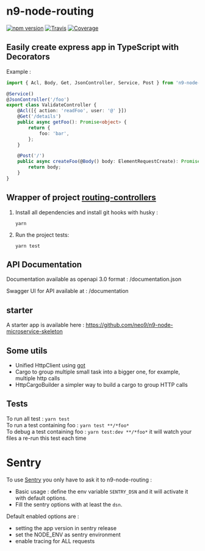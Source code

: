 # n9-node-routing

[![npm version](https://img.shields.io/npm/v/n9-node-routing.svg)](https://www.npmjs.com/package/n9-node-routing)
[![Travis](https://img.shields.io/travis/neo9/n9-node-routing/master.svg)](https://travis-ci.org/neo9/n9-node-routing)
[![Coverage](https://img.shields.io/codecov/c/github/neo9/n9-node-routing/master.svg)](https://codecov.io/gh/neo9/n9-node-routing)

## Easily create express app in TypeScript with Decorators

Example :

```typescript
import { Acl, Body, Get, JsonController, Service, Post } from 'n9-node-routing';

@Service()
@JsonController('/foo')
export class ValidateController {
	@Acl([{ action: 'readFoo', user: '@' }])
	@Get('/details')
	public async getFoo(): Promise<object> {
		return {
			foo: 'bar',
		};
	}

	@Post('/')
	public async createFoo(@Body() body: ElementRequestCreate): Promise<any> {
		return body;
	}
}
```

## Wrapper of project [routing-controllers](https://github.com/typestack/routing-controllers)

1. Install all dependencies and install git hooks with husky :

   `yarn`

2. Run the project tests:

   `yarn test`

## API Documentation

Documentation available as openapi 3.0 format : /documentation.json

Swagger UI for API available at : /documentation

## starter

A starter app is available here : https://github.com/neo9/n9-node-microservice-skeleton

## Some utils

- Unified HttpClient using [got](https://github.com/sindresorhus/got#readme)
- Cargo to group multiple small task into a bigger one, for example, multiple http calls
- HttpCargoBuilder a simpler way to build a cargo to group HTTP calls

## Tests

To run all test : `yarn test` \
To run a test containing foo : `yarn test **/*foo*` \
To debug a test containing foo : `yarn test:dev **/*foo*` it will watch your files a re-run this test each time

# Sentry

To use [Sentry](https://sentry.io/) you only have to ask it to n9-node-routing :

- Basic usage : define the env variable `SENTRY_DSN` and it will activate it with default options.
- Fill the sentry options with at least the `dsn`.

Default enabled options are :

- setting the app version in sentry release
- set the NODE_ENV as sentry environment
- enable tracing for ALL requests
